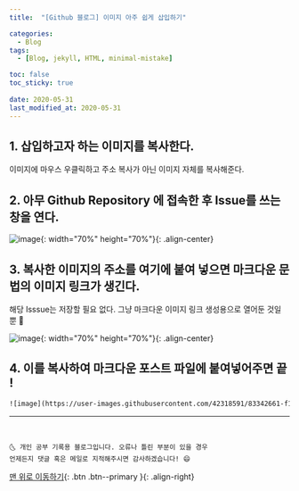 ```yaml
---
title:  "[Github 블로그] 이미지 아주 쉽게 삽입하기" 

categories:
  - Blog
tags:
  - [Blog, jekyll, HTML, minimal-mistake]

toc: false
toc_sticky: true
 
date: 2020-05-31
last_modified_at: 2020-05-31
---
```


## 1. 삽입하고자 하는 이미지를 복사한다. 
이미지에 마우스 우클릭하고 주소 복사가 아닌 이미지 자체를 복사해준다.

## 2. 아무 Github Repository 에 접속한 후 Issue를 쓰는 창을 연다.

![image](https://user-images.githubusercontent.com/42318591/83342282-80043480-a328-11ea-804d-f2343702b6cf.png){: width="70%" height="70%"}{: .align-center}

## 3. 복사한 이미지의 주소를 여기에 붙여 넣으면 마크다운 문법의 이미지 링크가 생긴다.

해당 Isssue는 저장할 필요 없다. 그냥 마크다운 이미지 링크 생성용으로 열어둔 것일 뿐 👀

![image](https://user-images.githubusercontent.com/42318591/83342661-f145e680-a32c-11ea-821a-2a565c52325d.png){: width="70%" height="70%"}{: .align-center}

## 4. 이를 복사하여 마크다운 포스트 파일에 붙여넣어주면 끝 ! 

```html
![image](https://user-images.githubusercontent.com/42318591/83342661-f145e680-a32c-11ea-821a-2a565c52325d.png)
```

***
<br>

    🌜 개인 공부 기록용 블로그입니다. 오류나 틀린 부분이 있을 경우 
    언제든지 댓글 혹은 메일로 지적해주시면 감사하겠습니다! 😄

[맨 위로 이동하기](#){: .btn .btn--primary }{: .align-right}